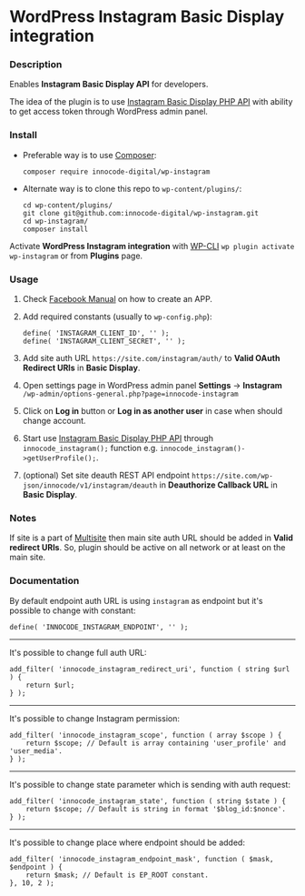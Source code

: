 # WordPress Instagram Basic Display integration

### Description

Enables **Instagram Basic Display API** for developers.

The idea of the plugin is to use [Instagram Basic Display PHP API](https://github.com/espresso-dev/instagram-basic-display-php)
with ability to get access token through WordPress admin panel.

### Install

- Preferable way is to use [Composer](https://getcomposer.org/):

    ````
    composer require innocode-digital/wp-instagram
    ````

- Alternate way is to clone this repo to `wp-content/plugins/`:

    ````
    cd wp-content/plugins/
    git clone git@github.com:innocode-digital/wp-instagram.git
    cd wp-instagram/
    composer install
    ````

Activate **WordPress Instagram integration** with [WP-CLI](https://make.wordpress.org/cli/handbook/)
`wp plugin activate wp-instagram` or from **Plugins** page.

### Usage

1. Check [Facebook Manual](https://developers.facebook.com/docs/instagram-basic-display-api/getting-started) on how to
create an APP.

2. Add required constants (usually to `wp-config.php`):

    ````
    define( 'INSTAGRAM_CLIENT_ID', '' );
    define( 'INSTAGRAM_CLIENT_SECRET', '' );
    ````
    
3. Add site auth URL `https://site.com/instagram/auth/` to **Valid OAuth Redirect URIs** in **Basic Display**.

4. Open settings page in WordPress admin panel **Settings** -> **Instagram** 
`/wp-admin/options-general.php?page=innocode-instagram`

5. Click on **Log in** button or **Log in as another user** in case when should change
account.

6. Start use [Instagram Basic Display PHP API](https://github.com/cosenary/Instagram-PHP-API) through
`innocode_instagram();` function e.g. `innocode_instagram()->getUserProfile();`.

7. (optional) Set site deauth REST API endpoint `https://site.com/wp-json/innocode/v1/instagram/deauth` in
**Deauthorize Callback URL** in **Basic Display**. 

### Notes

If site is a part of [Multisite](https://wordpress.org/support/article/create-a-network/)
then main site auth URL should be added in **Valid redirect URIs**. So, plugin should be active on all network or
at least on the main site.

### Documentation

By default endpoint auth URL is using `instagram` as endpoint but it's possible to
change with constant:

````
define( 'INNOCODE_INSTAGRAM_ENDPOINT', '' );
````

---

It's possible to change full auth URL:

````
add_filter( 'innocode_instagram_redirect_uri', function ( string $url ) {
    return $url;
} );
````

---

It's possible to change Instagram permission:

````
add_filter( 'innocode_instagram_scope', function ( array $scope ) {
    return $scope; // Default is array containing 'user_profile' and 'user_media'.
} );
````

---

It's possible to change state parameter which is sending with auth request:

````
add_filter( 'innocode_instagram_state', function ( string $state ) {
    return $scope; // Default is string in format '$blog_id:$nonce'.
} );
````

---

It's possible to change place where endpoint should be added:

````
add_filter( 'innocode_instagram_endpoint_mask', function ( $mask, $endpoint ) {
    return $mask; // Default is EP_ROOT constant.
}, 10, 2 );
````
